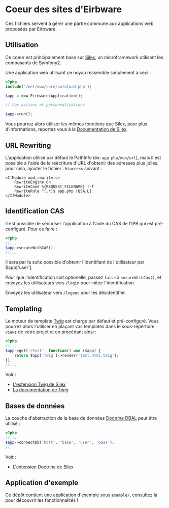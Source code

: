 Coeur des sites d'Eirbware
==========================

Ces fichiers servent à gérer une partie commune aux applications
web proposées par Eirbware.

Utilisation
-----------

Ce coeur est principalement basé sur [Silex](http://silex.sensiolabs.org/),
un microframework utilisant les composants de Symfony2.

Une application web utilisant ce noyau ressemble simplement à ceci :

```php
<?php
include('/net/www/core/autoload.php');

$app = new Eirbware\Application();

// Vos actions et personnalisations

$app->run();
```

Vous pourrez alors utiliser les mêmes fonctions que Silex, pour plus d'informations,
reportez vous à la [Documentation de Silex](http://silex.sensiolabs.org/documentation).

URL Rewriting
-------------

L'application utilise par défaut le PathInfo (ex: `app.php/mon/url`), mais il est
possible à l'aide de la réécriture d'URL d'obtenir des adresses plus jolies, pour 
cela, ajouter le fichier `.htaccess` suivant :

    <IfModule mod_rewrite.c>
        RewriteEngine On
        RewriteCond %{REQUEST_FILENAME} !-f
        RewriteRule ^(.*)$ app.php [QSA,L]
    </IfModule>

Identification CAS
------------------

Il est possible de sécuriser l'application à l'aide du CAS de l'IPB qui est pré-configuré.
Pour ce faire :

```php
<?php
//...
$app->secureWithCAS();
//...
```

Il sera par la suite possible d'obtenir l'identifiant de l'utilisateur par $app['user'].

Pour que l'identification soit optionelle, passez `false` à `secureWithCas()`, et 
envoyez les utilisateurs vers `/login` pour initier l'identification.

Envoyez les utilisateur vers `/logout` pour les désidentifier.

Templating
----------

Le moteur de template [Twig](http://www.twig-project.org/) est chargé par défaut 
et pré-configuré. Vous pourrez alors l'utiliser en plaçant vos templates dans le 
sous-répértoire `views` de votre projet et en procédant ainsi :

```php
<?php
//...
$app->get('/test', function() use ($app) {
    return $app['twig']->render('test.html.twig');
});
//...
```

Voir :
* [L'extension Twig de Silex](http://silex.sensiolabs.org/doc/extensions/twig.html)
* [La documentation de Twig](http://twig.sensiolabs.org/documentation)

Bases de données
---------------

La couche d'abstraction de la base de données [Doctrine DBAL](http://www.doctrine-project.org/docs/dbal/2.0/en/)
peut être utilisé :

```php
<?php
//...
$app->connectDb('host', 'base', 'user', 'pass');
//..
```
Voir :
* [L'extension Doctrine de Silex](http://silex.sensiolabs.org/doc/extensions/doctrine.html)

Application d'exemple
---------------------

Ce dépôt contient une application d'exemple sous `exemple/`, consultez la pour découvrir
les fonctionnalités !
